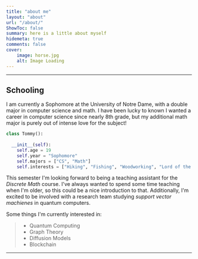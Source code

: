 ```yaml
---
title: "about me"
layout: "about"
url: "/about/"
ShowToc: false
summary: here is a little about myself
hidemeta: true
comments: false
cover:
    image: horse.jpg
    alt: Image Loading
---
```


---

## Schooling

I am currently a Sophomore at the University of Notre Dame, with a double major in computer science and math. 
I have been lucky to known I wanted a career in computer science since nearly 8th grade, but my additional math major is purely out
of intense love for the subject!

```python
class Tommy():
  
  __init__(self):
    self.age = 19
    self.year = "Sophomore"
    self.majors = ["CS", "Math"]
    self.interests = ["Hiking", "Fishing", "Woodworking", "Lord of the Rings"]
```

This semester I'm looking forward to being a teaching assistant for the *Discrete Math* course. I've always wanted to spend some time teaching when I'm older, so this could be a nice introduction to that. Additionally, I'm excited to be involved with a research team studying *support vector machienes* in quantum computers.

Some things I'm currently interested in:
> - Quantum Computing
> - Graph Theory
> - Diffusion Models
> - Blockchain

---

